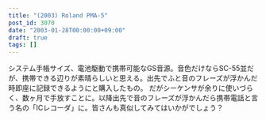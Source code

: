 ```yaml
---
title: "(2003) Roland PMA-5"
post_id: 3070
date: "2003-01-28T00:00:00+09:00"
draft: true
tags: []
---
```



システム手帳サイズ、電池駆動で携帯可能なGS音源。音色だけならSC-55並だが、携帯できる辺りが素晴らしいと思える。出先でふと音のフレーズが浮かんだ時即座に記録できるようにと購入したもの。 だがシーケンサが余りに使いづらく、数ヶ月で手放すことに。以降出先で音のフレーズが浮かんだら携帯電話と言う名の「ICレコーダ」に。皆さんも真似してみてはいかがでしょう？
